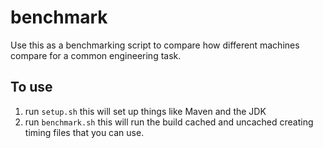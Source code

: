 # benchmark

Use this as a benchmarking script to compare how different machines compare for a common engineering task.

## To use

1. run `setup.sh` this will set up things like Maven and the JDK
1. run `benchmark.sh` this will run the build cached and uncached creating timing files that you can use.
